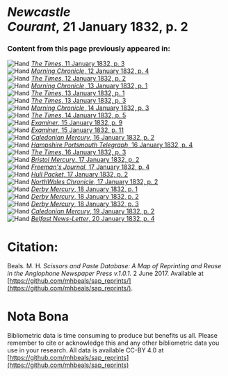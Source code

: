 # *Newcastle Courant*, 21 January 1832, p. 2  
  
### Content from this page previously appeared in:  
![Hand](http://scissorsandpaste.net/wp-content/uploads/2017/06/smallhandpointer.png) [*The Times*, 11 January 1832, p. 3](https://mhbeals.github.io/sap_html/The-Times/The-Times-11-January-1832-p-3)  
![Hand](http://scissorsandpaste.net/wp-content/uploads/2017/06/smallhandpointer.png) [*Morning Chronicle*, 12 January 1832, p. 4](https://mhbeals.github.io/sap_html/Morning-Chronicle/Morning-Chronicle-12-January-1832-p-4)  
![Hand](http://scissorsandpaste.net/wp-content/uploads/2017/06/smallhandpointer.png) [*The Times*, 12 January 1832, p. 2](https://mhbeals.github.io/sap_html/The-Times/The-Times-12-January-1832-p-2)  
![Hand](http://scissorsandpaste.net/wp-content/uploads/2017/06/smallhandpointer.png) [*Morning Chronicle*, 13 January 1832, p. 1](https://mhbeals.github.io/sap_html/Morning-Chronicle/Morning-Chronicle-13-January-1832-p-1)  
![Hand](http://scissorsandpaste.net/wp-content/uploads/2017/06/smallhandpointer.png) [*The Times*, 13 January 1832, p. 1](https://mhbeals.github.io/sap_html/The-Times/The-Times-13-January-1832-p-1)  
![Hand](http://scissorsandpaste.net/wp-content/uploads/2017/06/smallhandpointer.png) [*The Times*, 13 January 1832, p. 3](https://mhbeals.github.io/sap_html/The-Times/The-Times-13-January-1832-p-3)  
![Hand](http://scissorsandpaste.net/wp-content/uploads/2017/06/smallhandpointer.png) [*Morning Chronicle*, 14 January 1832, p. 3](https://mhbeals.github.io/sap_html/Morning-Chronicle/Morning-Chronicle-14-January-1832-p-3)  
![Hand](http://scissorsandpaste.net/wp-content/uploads/2017/06/smallhandpointer.png) [*The Times*, 14 January 1832, p. 5](https://mhbeals.github.io/sap_html/The-Times/The-Times-14-January-1832-p-5)  
![Hand](http://scissorsandpaste.net/wp-content/uploads/2017/06/smallhandpointer.png) [*Examiner*, 15 January 1832, p. 9](https://mhbeals.github.io/sap_html/Examiner/Examiner-15-January-1832-p-9)  
![Hand](http://scissorsandpaste.net/wp-content/uploads/2017/06/smallhandpointer.png) [*Examiner*, 15 January 1832, p. 11](https://mhbeals.github.io/sap_html/Examiner/Examiner-15-January-1832-p-11)  
![Hand](http://scissorsandpaste.net/wp-content/uploads/2017/06/smallhandpointer.png) [*Caledonian Mercury*, 16 January 1832, p. 2](https://mhbeals.github.io/sap_html/Caledonian-Mercury/Caledonian-Mercury-16-January-1832-p-2)  
![Hand](http://scissorsandpaste.net/wp-content/uploads/2017/06/smallhandpointer.png) [*Hampshire Portsmouth Telegraph*, 16 January 1832, p. 4](https://mhbeals.github.io/sap_html/Hampshire-Portsmouth-Telegraph/Hampshire-Portsmouth-Telegraph-16-January-1832-p-4)  
![Hand](http://scissorsandpaste.net/wp-content/uploads/2017/06/smallhandpointer.png) [*The Times*, 16 January 1832, p. 3](https://mhbeals.github.io/sap_html/The-Times/The-Times-16-January-1832-p-3)  
![Hand](http://scissorsandpaste.net/wp-content/uploads/2017/06/smallhandpointer.png) [*Bristol Mercury*, 17 January 1832, p. 2](https://mhbeals.github.io/sap_html/Bristol-Mercury/Bristol-Mercury-17-January-1832-p-2)  
![Hand](http://scissorsandpaste.net/wp-content/uploads/2017/06/smallhandpointer.png) [*Freeman's Journal*, 17 January 1832, p. 4](https://mhbeals.github.io/sap_html/Freeman's-Journal/Freeman's-Journal-17-January-1832-p-4)  
![Hand](http://scissorsandpaste.net/wp-content/uploads/2017/06/smallhandpointer.png) [*Hull Packet*, 17 January 1832, p. 2](https://mhbeals.github.io/sap_html/Hull-Packet/Hull-Packet-17-January-1832-p-2)  
![Hand](http://scissorsandpaste.net/wp-content/uploads/2017/06/smallhandpointer.png) [*NorthWales Chronicle*, 17 January 1832, p. 2](https://mhbeals.github.io/sap_html/NorthWales-Chronicle/NorthWales-Chronicle-17-January-1832-p-2)  
![Hand](http://scissorsandpaste.net/wp-content/uploads/2017/06/smallhandpointer.png) [*Derby Mercury*, 18 January 1832, p. 1](https://mhbeals.github.io/sap_html/Derby-Mercury/Derby-Mercury-18-January-1832-p-1)  
![Hand](http://scissorsandpaste.net/wp-content/uploads/2017/06/smallhandpointer.png) [*Derby Mercury*, 18 January 1832, p. 2](https://mhbeals.github.io/sap_html/Derby-Mercury/Derby-Mercury-18-January-1832-p-2)  
![Hand](http://scissorsandpaste.net/wp-content/uploads/2017/06/smallhandpointer.png) [*Derby Mercury*, 18 January 1832, p. 3](https://mhbeals.github.io/sap_html/Derby-Mercury/Derby-Mercury-18-January-1832-p-3)  
![Hand](http://scissorsandpaste.net/wp-content/uploads/2017/06/smallhandpointer.png) [*Caledonian Mercury*, 19 January 1832, p. 2](https://mhbeals.github.io/sap_html/Caledonian-Mercury/Caledonian-Mercury-19-January-1832-p-2)  
![Hand](http://scissorsandpaste.net/wp-content/uploads/2017/06/smallhandpointer.png) [*Belfast News-Letter*, 20 January 1832, p. 4](https://mhbeals.github.io/sap_html/Belfast-News-Letter/Belfast-News-Letter-20-January-1832-p-4)  


# Citation: 

Beals. M. H. *Scissors and Paste Database: A Map of Reprinting and Reuse in the Anglophone Newspaper Press v.1.0.1.* 2 June 2017. Available at [https://github.com/mhbeals/sap_reprints/](https://github.com/mhbeals/sap_reprints/). 

# Nota Bona

Bibliometric data is time consuming to produce but benefits us all. Please remember to cite or acknowledge this and any other bibliometric data you use in your research. All data is available CC-BY 4.0 at [https://github.com/mhbeals/sap_reprints](https://github.com/mhbeals/sap_reprints)